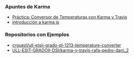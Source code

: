 ### Apuntes de Karma

* [Práctica: Conversor de Temperaturas con Karma y Travis](http://crguezl.github.io/pl-html/node10.html)
* [introducción a karma js](http://www.mmfilesi.com/blog/introduccion-a-karma-js/)

### Repositorios con Ejemplos
* [crguezl/ull-etsii-grado-pl-1213-temperature-converter](https://github.com/crguezl/ull-etsii-grado-pl-1213-temperature-converter)
* [ULL-ESIT-GRADOII-DSI/karma-y-travis-rafa-pedro-dani_2](https://github.com/ULL-ESIT-GRADOII-DSI/karma-y-travis-rafa-pedro-dani_2/tree/dev)
